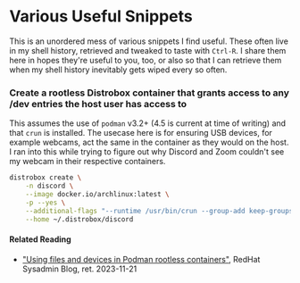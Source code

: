 # Various Useful Snippets

This is an unordered mess of various snippets I find useful. These often live
in my shell history, retrieved and tweaked to taste with `Ctrl-R`. I share them
here in hopes they're useful to you, too, or also so that I can retrieve them
when my shell history inevitably gets wiped every so often.

### Create a rootless Distrobox container that grants access to any /dev entries the host user has access to

This assumes the use of `podman` v3.2+ (4.5 is current at time of writing) and
that `crun` is installed. The usecase here is for ensuring USB devices, for
example webcams, act the same in the container as they would on the host. I ran
into this while trying to figure out why Discord and Zoom couldn't see my
webcam in their respective containers.

```sh
distrobox create \
    -n discord \
    --image docker.io/archlinux:latest \
    -p --yes \
    --additional-flags "--runtime /usr/bin/crun --group-add keep-groups" \
    --home ~/.distrobox/discord
```

#### Related Reading

- ["Using files and devices in Podman rootless
  containers"](https://www.redhat.com/sysadmin/files-devices-podman), RedHat
  Sysadmin Blog, ret. 2023-11-21

